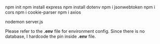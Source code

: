 npm init
npm install express
npm install dotenv
npm i jsonwebtoken
npm i cors
npm i cookie-parser
npm i axios

nodemon server.js

Please refer to the **.env** file for environment config.
Since there is no database, I hardcode the pin inside **.env** file.
